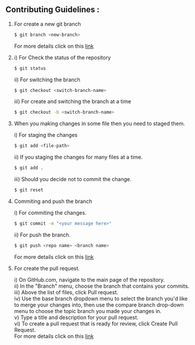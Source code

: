## Contributing Guidelines :   
  
1.  For create a new git branch  
    ```sh
    $ git branch <new-branch>
    ```  
    For more details click on this [link](https://www.git-tower.com/learn/git/faq/create-branch/)  

2.  i) For Check the status of the repository 
    ```sh
    $ git status
    ```  
    ii) For switching the branch  
    ```sh
    $ git checkout <switch-branch-name>
    ```    
    iii) For create and switching the branch at a time 
    ```sh
    $ git checkout -b <switch-branch-name>
    ```    
3.  When you making changes in some file then you need to staged them.  

    i) For staging the changes  
    ```sh
    $ git add <file-path>
    ```  
    ii) If you staging the changes for many files at a time.             
    ```sh
    $ git add .
    ```  
    iii) Should you decide not to commit the change.
    ```sh
    $ git reset 
    ```  
      
4.  Commiting and push the branch  

    i) For commiting the changes.
    ```sh
    $ git commit -m "<your message here>" 
    ```  
    ii) For push the branch.  
    ```sh
    $ git push <repo name> <branch name> 
    ```  
    For more details click on this [link](https://dev.to/mrfrontend/git-101--step-2-add-stage-commit--push-3p3p)  
  
5.  For create the pull request.

    i) On GitHub.com, navigate to the main page of the repository.  
    ii) In the "Branch" menu, choose the branch that contains your commits.   
    iii) Above the list of files, click  Pull request.  
    iv) Use the base branch dropdown menu to select the branch you'd like to merge your changes into, then use the compare branch drop-down menu to choose the topic branch you made your changes in.   
    v) Type a title and description for your pull request.  
    vi) To create a pull request that is ready for review, click Create Pull Request.    
    For more details click on this [link](https://docs.github.com/en/pull-requests/collaborating-with-pull-requests/proposing-changes-to-your-work-with-pull-requests/creating-a-pull-request)  
      

            



